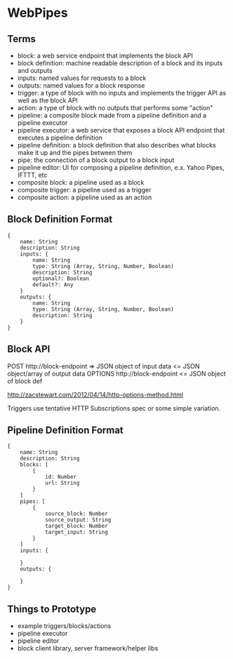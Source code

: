 # WebPipes

## Terms

- block: a web service endpoint that implements the block API
- block definition: machine readable description of a block and its inputs and outputs
- inputs: named values for requests to a block
- outputs: named values for a block response
- trigger: a type of block with no inputs and implements the trigger API as well as the block API
- action: a type of block with no outputs that performs some "action"
- pipeline: a composite block made from a pipeline definition and a pipeline executor
- pipeline executor: a web service that exposes a block API endpoint that executes a pipeline definition 
- pipeline definition: a block definition that also describes what blocks make it up and the pipes between them
- pipe: the connection of a block output to a block input
- pipeline editor: UI for composing a pipeline definition, e.x. Yahoo Pipes, IFTTT, etc
- composite block: a pipeline used as a block
- composite trigger: a pipeline used as a trigger
- composite action: a pipeline used as an action


## Block Definition Format

	{
	    name: String
	    description: String
	    inputs: {
	        name: String
	        type: String (Array, String, Number, Boolean)
	        description: String
	        optional?: Boolean
	        default?: Any
	    }
	    outputs: {
	        name: String
	        type: String (Array, String, Number, Boolean)
	        description: String
	    }
	}
    

## Block API

POST http://block-endpoint
    => JSON object of input data
    <= JSON object/array of output data
OPTIONS http://block-endpoint
    <= JSON object of block def

http://zacstewart.com/2012/04/14/http-options-method.html

Triggers use tentative HTTP Subscriptions spec or some simple variation.


## Pipeline Definition Format

	{
	    name: String
	    description: String
	    blocks: [
	        {
	            id: Number
	            url: String
	        }
	    ]
	    pipes: [
	        {
	            source_block: Number
	            source_output: String
	            target_block: Number
	            target_input: String
	        }
	    ]
	    inputs: {
        
	    }
	    outputs: {
        
	    }
	}


## Things to Prototype

- example triggers/blocks/actions
- pipeline executor
- pipeline editor
- block client library, server framework/helper libs